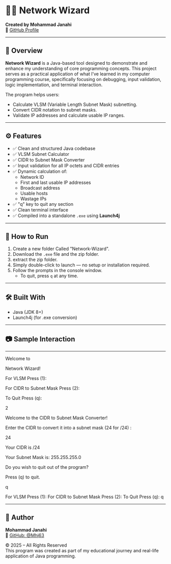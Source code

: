 # 🧙‍♂️ Network Wizard

**Created by Mohammad Janahi**  
🔗 [GitHub Profile](https://github.com/Mhj63)

---

## 📌 Overview

**Network Wizard** is a Java-based tool designed to demonstrate and enhance my understanding of core programming concepts. This project serves as a practical application of what I’ve learned in my computer programming course, specifically focusing on debugging, input validation, logic implementation, and terminal interaction.

The program helps users:
- Calculate VLSM (Variable Length Subnet Mask) subnetting.
- Convert CIDR notation to subnet masks.
- Validate IP addresses and calculate usable IP ranges.

---

## ⚙️ Features

- ✅ Clean and structured Java codebase
- ✅ VLSM Subnet Calculator
- ✅ CIDR to Subnet Mask Converter
- ✅ Input validation for all IP octets and CIDR entries
- ✅ Dynamic calculation of:
  - Network ID
  - First and last usable IP addresses
  - Broadcast address
  - Usable hosts
  - Wastage IPs
- ✅ "q" key to quit any section
- ✅ Clean terminal interface
- ✅ Compiled into a standalone `.exe` using **Launch4j**

---

## 🚀 How to Run

1. Create a new folder Called "Network-Wizard".
2.  Download the `.exe` file and the zip folder.
3.  extract the zip folder.
4. Simply double-click to launch — no setup or installation required.
5. Follow the prompts in the console window.
   - To quit, press `q` at any time.

---

## 🛠️ Built With

- Java (JDK 8+)
- Launch4j (for .exe conversion)

---

## 📷 Sample Interaction

---

Welcome to

Network
Wizard!
 


For VLSM Press (1):

For CIDR to Subnet Mask Press (2):

To Quit Press (q):

2

Welcome to the CIDR to Subnet Mask Converter!

Enter the CIDR to convert it into a subnet mask (24 for /24) :

24

Your CIDR is /24

Your Subnet Mask is: 255.255.255.0

Do you wish to quit out of the program?

Press (q) to quit.

q

For VLSM Press (1):
For CIDR to Subnet Mask Press (2):
To Quit Press (q):
q

---

## 👤 Author

**Mohammad Janahi**  
🔗 [GitHub: @Mhj63](https://github.com/Mhj63)

© 2025 – All Rights Reserved  
This program was created as part of my educational journey and real-life application of Java programming.


